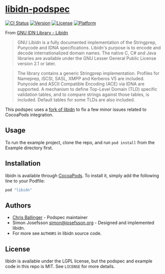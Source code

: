 # [libidn-podspec](https://github.com/chrisballinger/libidn-podspec)

[![CI Status](http://img.shields.io/travis/chrisballinger/libidn-podspec.svg?style=flat)](https://travis-ci.org/chrisballinger/libidn-podspec)
[![Version](https://img.shields.io/cocoapods/v/libidn.svg?style=flat)](http://cocoapods.org/pods/libidn)
[![License](https://img.shields.io/cocoapods/l/libidn.svg?style=flat)](http://cocoapods.org/pods/libidn)
[![Platform](https://img.shields.io/cocoapods/p/libidn.svg?style=flat)](http://cocoapods.org/pods/libidn)

From [GNU IDN Library - Libidn](http://www.gnu.org/software/libidn/)

> GNU Libidn is a fully documented implementation of the Stringprep, Punycode and IDNA specifications. Libidn's purpose is to encode and decode internationalized domain names. The native C, C# and Java libraries are available under the GNU Lesser General Public License version 2.1 or later.

> The library contains a generic Stringprep implementation. Profiles for Nameprep, iSCSI, SASL, XMPP and Kerberos V5 are included. Punycode and ASCII Compatible Encoding (ACE) via IDNA are supported. A mechanism to define Top-Level Domain (TLD) specific validation tables, and to compare strings against those tables, is included. Default tables for some TLDs are also included.

This podspec uses a [fork of libidn](https://github.com/chrisballinger/libidn/compare/1.32-podspec) to fix a few minor issues related to CocoaPods integration.

## Usage

To run the example project, clone the repo, and run `pod install` from the Example directory first.

## Installation

libidn is available through [CocoaPods](http://cocoapods.org). To install
it, simply add the following line to your Podfile:

```ruby
pod "libidn"
```

## Authors

* [Chris Ballinger](https://github.com/chrisballinger) - Podspec maintainer
* Simon Josefsson <simon@josefsson.org> - Designed and implemented libidn.
* For more see `AUTHORS` in libidn source code.

## License

libidn is available under the LGPL license, but the podspec and example code in this repo is MIT. See `LICENSE` for more details.
